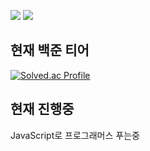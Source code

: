 <img src="https://img.shields.io/badge/Python-3776AB?style=flat-square&logo=Python&logoColor=white"/> <img src="https://img.shields.io/badge/JavaScript-F7DF1E?style=flat-square&logo=Javascript&logoColor=white"/>

## 현재 백준 티어
[![Solved.ac Profile](http://mazassumnida.wtf/api/v2/generate_badge?boj=advice02)](https://solved.ac/advice02/)

## 현재 진행중

JavaScript로 프로그래머스 푸는중
